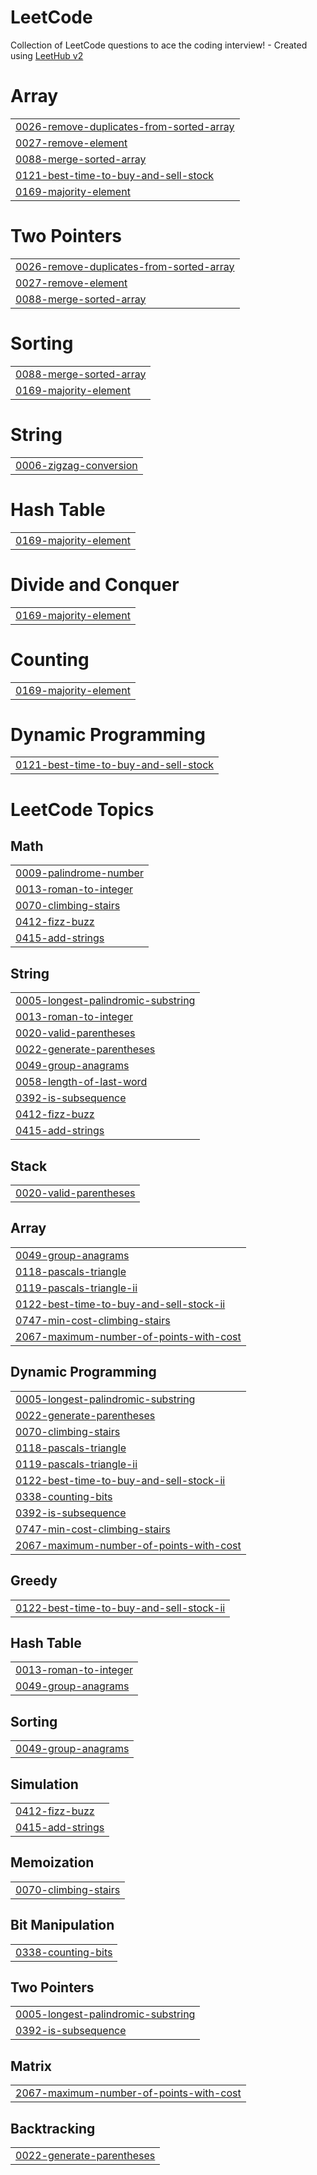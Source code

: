 # LeetCode
Collection of LeetCode questions to ace the coding interview! - Created using [LeetHub v2](https://github.com/arunbhardwaj/LeetHub-2.0)


# Array
|  |
| ------- |
| [0026-remove-duplicates-from-sorted-array](https://github.com/sujin-1013/LeetCode/tree/master/0026-remove-duplicates-from-sorted-array) |
| [0027-remove-element](https://github.com/sujin-1013/LeetCode/tree/master/0027-remove-element) |
| [0088-merge-sorted-array](https://github.com/sujin-1013/LeetCode/tree/master/0088-merge-sorted-array) |
| [0121-best-time-to-buy-and-sell-stock](https://github.com/sujin-1013/LeetCode/tree/master/0121-best-time-to-buy-and-sell-stock) |
| [0169-majority-element](https://github.com/sujin-1013/LeetCode/tree/master/0169-majority-element) |
# Two Pointers
|  |
| ------- |
| [0026-remove-duplicates-from-sorted-array](https://github.com/sujin-1013/LeetCode/tree/master/0026-remove-duplicates-from-sorted-array) |
| [0027-remove-element](https://github.com/sujin-1013/LeetCode/tree/master/0027-remove-element) |
| [0088-merge-sorted-array](https://github.com/sujin-1013/LeetCode/tree/master/0088-merge-sorted-array) |
# Sorting
|  |
| ------- |
| [0088-merge-sorted-array](https://github.com/sujin-1013/LeetCode/tree/master/0088-merge-sorted-array) |
| [0169-majority-element](https://github.com/sujin-1013/LeetCode/tree/master/0169-majority-element) |
# String
|  |
| ------- |
| [0006-zigzag-conversion](https://github.com/sujin-1013/LeetCode/tree/master/0006-zigzag-conversion) |
# Hash Table
|  |
| ------- |
| [0169-majority-element](https://github.com/sujin-1013/LeetCode/tree/master/0169-majority-element) |
# Divide and Conquer
|  |
| ------- |
| [0169-majority-element](https://github.com/sujin-1013/LeetCode/tree/master/0169-majority-element) |
# Counting
|  |
| ------- |
| [0169-majority-element](https://github.com/sujin-1013/LeetCode/tree/master/0169-majority-element) |
# Dynamic Programming
|  |
| ------- |
| [0121-best-time-to-buy-and-sell-stock](https://github.com/sujin-1013/LeetCode/tree/master/0121-best-time-to-buy-and-sell-stock) |
<!---LeetCode Topics Start-->
# LeetCode Topics
## Math
|  |
| ------- |
| [0009-palindrome-number](https://github.com/sujin-1013/LeetCode/tree/master/0009-palindrome-number) |
| [0013-roman-to-integer](https://github.com/sujin-1013/LeetCode/tree/master/0013-roman-to-integer) |
| [0070-climbing-stairs](https://github.com/sujin-1013/LeetCode/tree/master/0070-climbing-stairs) |
| [0412-fizz-buzz](https://github.com/sujin-1013/LeetCode/tree/master/0412-fizz-buzz) |
| [0415-add-strings](https://github.com/sujin-1013/LeetCode/tree/master/0415-add-strings) |
## String
|  |
| ------- |
| [0005-longest-palindromic-substring](https://github.com/sujin-1013/LeetCode/tree/master/0005-longest-palindromic-substring) |
| [0013-roman-to-integer](https://github.com/sujin-1013/LeetCode/tree/master/0013-roman-to-integer) |
| [0020-valid-parentheses](https://github.com/sujin-1013/LeetCode/tree/master/0020-valid-parentheses) |
| [0022-generate-parentheses](https://github.com/sujin-1013/LeetCode/tree/master/0022-generate-parentheses) |
| [0049-group-anagrams](https://github.com/sujin-1013/LeetCode/tree/master/0049-group-anagrams) |
| [0058-length-of-last-word](https://github.com/sujin-1013/LeetCode/tree/master/0058-length-of-last-word) |
| [0392-is-subsequence](https://github.com/sujin-1013/LeetCode/tree/master/0392-is-subsequence) |
| [0412-fizz-buzz](https://github.com/sujin-1013/LeetCode/tree/master/0412-fizz-buzz) |
| [0415-add-strings](https://github.com/sujin-1013/LeetCode/tree/master/0415-add-strings) |
## Stack
|  |
| ------- |
| [0020-valid-parentheses](https://github.com/sujin-1013/LeetCode/tree/master/0020-valid-parentheses) |
## Array
|  |
| ------- |
| [0049-group-anagrams](https://github.com/sujin-1013/LeetCode/tree/master/0049-group-anagrams) |
| [0118-pascals-triangle](https://github.com/sujin-1013/LeetCode/tree/master/0118-pascals-triangle) |
| [0119-pascals-triangle-ii](https://github.com/sujin-1013/LeetCode/tree/master/0119-pascals-triangle-ii) |
| [0122-best-time-to-buy-and-sell-stock-ii](https://github.com/sujin-1013/LeetCode/tree/master/0122-best-time-to-buy-and-sell-stock-ii) |
| [0747-min-cost-climbing-stairs](https://github.com/sujin-1013/LeetCode/tree/master/0747-min-cost-climbing-stairs) |
| [2067-maximum-number-of-points-with-cost](https://github.com/sujin-1013/LeetCode/tree/master/2067-maximum-number-of-points-with-cost) |
## Dynamic Programming
|  |
| ------- |
| [0005-longest-palindromic-substring](https://github.com/sujin-1013/LeetCode/tree/master/0005-longest-palindromic-substring) |
| [0022-generate-parentheses](https://github.com/sujin-1013/LeetCode/tree/master/0022-generate-parentheses) |
| [0070-climbing-stairs](https://github.com/sujin-1013/LeetCode/tree/master/0070-climbing-stairs) |
| [0118-pascals-triangle](https://github.com/sujin-1013/LeetCode/tree/master/0118-pascals-triangle) |
| [0119-pascals-triangle-ii](https://github.com/sujin-1013/LeetCode/tree/master/0119-pascals-triangle-ii) |
| [0122-best-time-to-buy-and-sell-stock-ii](https://github.com/sujin-1013/LeetCode/tree/master/0122-best-time-to-buy-and-sell-stock-ii) |
| [0338-counting-bits](https://github.com/sujin-1013/LeetCode/tree/master/0338-counting-bits) |
| [0392-is-subsequence](https://github.com/sujin-1013/LeetCode/tree/master/0392-is-subsequence) |
| [0747-min-cost-climbing-stairs](https://github.com/sujin-1013/LeetCode/tree/master/0747-min-cost-climbing-stairs) |
| [2067-maximum-number-of-points-with-cost](https://github.com/sujin-1013/LeetCode/tree/master/2067-maximum-number-of-points-with-cost) |
## Greedy
|  |
| ------- |
| [0122-best-time-to-buy-and-sell-stock-ii](https://github.com/sujin-1013/LeetCode/tree/master/0122-best-time-to-buy-and-sell-stock-ii) |
## Hash Table
|  |
| ------- |
| [0013-roman-to-integer](https://github.com/sujin-1013/LeetCode/tree/master/0013-roman-to-integer) |
| [0049-group-anagrams](https://github.com/sujin-1013/LeetCode/tree/master/0049-group-anagrams) |
## Sorting
|  |
| ------- |
| [0049-group-anagrams](https://github.com/sujin-1013/LeetCode/tree/master/0049-group-anagrams) |
## Simulation
|  |
| ------- |
| [0412-fizz-buzz](https://github.com/sujin-1013/LeetCode/tree/master/0412-fizz-buzz) |
| [0415-add-strings](https://github.com/sujin-1013/LeetCode/tree/master/0415-add-strings) |
## Memoization
|  |
| ------- |
| [0070-climbing-stairs](https://github.com/sujin-1013/LeetCode/tree/master/0070-climbing-stairs) |
## Bit Manipulation
|  |
| ------- |
| [0338-counting-bits](https://github.com/sujin-1013/LeetCode/tree/master/0338-counting-bits) |
## Two Pointers
|  |
| ------- |
| [0005-longest-palindromic-substring](https://github.com/sujin-1013/LeetCode/tree/master/0005-longest-palindromic-substring) |
| [0392-is-subsequence](https://github.com/sujin-1013/LeetCode/tree/master/0392-is-subsequence) |
## Matrix
|  |
| ------- |
| [2067-maximum-number-of-points-with-cost](https://github.com/sujin-1013/LeetCode/tree/master/2067-maximum-number-of-points-with-cost) |
## Backtracking
|  |
| ------- |
| [0022-generate-parentheses](https://github.com/sujin-1013/LeetCode/tree/master/0022-generate-parentheses) |
<!---LeetCode Topics End-->